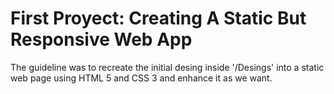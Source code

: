 # First Proyect: Creating A Static But Responsive Web App 

The guideline was to recreate the initial desing inside '/Desings' into a static web page using HTML 5 and CSS 3 and enhance it as we want.

